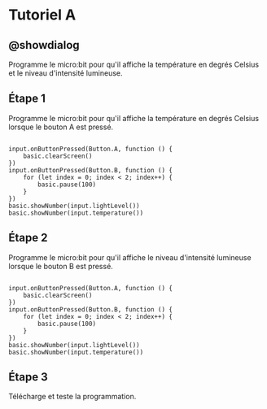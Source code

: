 # Tutoriel A

## @showdialog

Programme le micro:bit pour qu'il affiche la température en degrés Celsius et le niveau d'intensité lumineuse.

## Étape 1

Programme le micro:bit pour qu'il affiche la température en degrés Celsius lorsque le bouton A est pressé.

```blocks

input.onButtonPressed(Button.A, function () {
    basic.clearScreen()
})
input.onButtonPressed(Button.B, function () {
    for (let index = 0; index < 2; index++) {
        basic.pause(100)
    }
})
basic.showNumber(input.lightLevel())
basic.showNumber(input.temperature())

```
## Étape 2

Programme le micro:bit pour qu'il affiche le niveau d'intensité lumineuse lorsque le bouton B est pressé.

```blocks

input.onButtonPressed(Button.A, function () {
    basic.clearScreen()
})
input.onButtonPressed(Button.B, function () {
    for (let index = 0; index < 2; index++) {
        basic.pause(100)
    }
})
basic.showNumber(input.lightLevel())
basic.showNumber(input.temperature())

```

## Étape 3

Télécharge et teste la programmation.